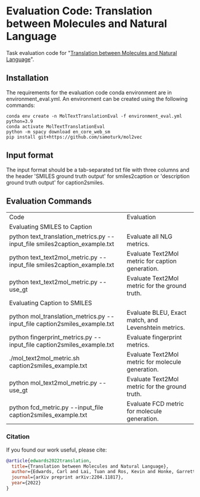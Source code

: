 # Evaluation Code: Translation between Molecules and Natural Language
Task evaluation code for "[Translation between Molecules and Natural Language](https://arxiv.org/abs/2204.11817)".


## Installation
The requirements for the evaluation code conda environment are in environment_eval.yml. An environment can be created using the following commands: 

```
conda env create -n MolTextTranslationEval -f environment_eval.yml python=3.9
conda activate MolTextTranslationEval
python -m spacy download en_core_web_sm
pip install git+https://github.com/samoturk/mol2vec
```

## Input format
The input format should be a tab-separated txt file with three columns and the header 'SMILES ground truth  output' for smiles2caption or 'description	ground truth	output' for caption2smiles. 

## Evaluation Commands

<table>
  <tr>
    <td>Code</td>
    <td>Evaluation</td>
  </tr>
  <tr>
    <td colspan="2">Evaluating SMILES to Caption</td>
  </tr>
  <tr>
    <td>python text_translation_metrics.py --input_file smiles2caption_example.txt</td>
    <td>Evaluate all NLG metrics.</td>
  </tr>
  <tr>
    <td>python text_text2mol_metric.py --input_file smiles2caption_example.txt</td>
    <td>Evaluate Text2Mol metric for caption generation.</td>
  </tr>
  <tr>
    <td>python text_text2mol_metric.py --use_gt</td>
    <td>Evaluate Text2Mol metric for the ground truth.</td>
  </tr>
  <tr>
    <td colspan="2">Evaluating Caption to SMILES</td>
  </tr>
  <tr>
    <td>python mol_translation_metrics.py --input_file caption2smiles_example.txt</td>
    <td>Evaluate BLEU, Exact match, and Levenshtein metrics.</td>
  </tr>
  <tr>
    <td>python fingerprint_metrics.py --input_file caption2smiles_example.txt</td>
    <td>Evaluate fingerprint metrics.</td>
  </tr>
  <tr>
    <td>./mol_text2mol_metric.sh caption2smiles_example.txt</td>
    <td>Evaluate Text2Mol metric for molecule generation.</td>
  </tr>
  <tr>
    <td>python mol_text2mol_metric.py --use_gt</td>
    <td>Evaluate Text2Mol metric for the ground truth.</td>
  </tr>
  <tr>
    <td>python fcd_metric.py --input_file caption2smiles_example.txt</td>
    <td>Evaluate FCD metric for molecule generation.</td>
  </tr>
</table>



### Citation
If you found our work useful, please cite:
```bibtex
@article{edwards2022translation,
  title={Translation between Molecules and Natural Language},
  author={Edwards, Carl and Lai, Tuan and Ros, Kevin and Honke, Garrett and Ji, Heng},
  journal={arXiv preprint arXiv:2204.11817},
  year={2022}
}
```
